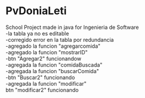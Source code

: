 # PvDoniaLeti
School Project made in java for Ingenieria de Software<br />
-la tabla ya no es editable <br />
-corregido error en la tabla por redundancia<br />
-agregado la funcion "agregarcomida"<br />
-agregado la funcion "mostrarID"<br />
-btn "Agregar2" funcionandow<br />
-agregada la funcion "comidaBuscada"<br />
-agregada la funcion "buscarComida"<br />
-btn "Buscar2" funcionando<br />
-agregada la funcion "modificar"<br />
btn "modificar2" funcionando<br />
